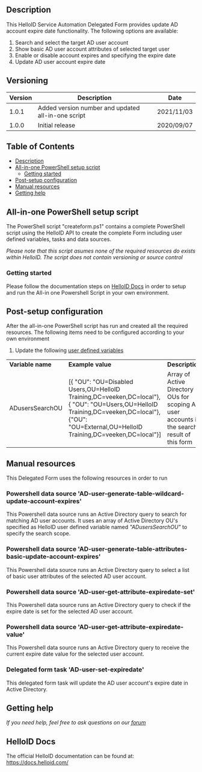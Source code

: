 <!-- Description -->
## Description
This HelloID Service Automation Delegated Form provides update AD account expire date functionality. The following options are available:
 1. Search and select the target AD user account
 2. Show basic AD user account attributes of selected target user
 3. Enable or disable account expires and specifying the expire date
 4. Update AD user account expire date


## Versioning
| Version | Description | Date |
| - | - | - |
| 1.0.1   | Added version number and updated all-in-one script | 2021/11/03  |
| 1.0.0   | Initial release | 2020/09/07  |

<!-- TABLE OF CONTENTS -->
## Table of Contents
* [Description](#description)
* [All-in-one PowerShell setup script](#all-in-one-powershell-setup-script)
  * [Getting started](#getting-started)
* [Post-setup configuration](#post-setup-configuration)
* [Manual resources](#manual-resources)
* [Getting help](#getting-help)


## All-in-one PowerShell setup script
The PowerShell script "createform.ps1" contains a complete PowerShell script using the HelloID API to create the complete Form including user defined variables, tasks and data sources.

 _Please note that this script asumes none of the required resources do exists within HelloID. The script does not contain versioning or source control_


### Getting started
Please follow the documentation steps on [HelloID Docs](https://docs.helloid.com/hc/en-us/articles/360017556559-Service-automation-GitHub-resources) in order to setup and run the All-in one Powershell Script in your own environment.

 
## Post-setup configuration
After the all-in-one PowerShell script has run and created all the required resources. The following items need to be configured according to your own environment
 1. Update the following [user defined variables](https://docs.helloid.com/hc/en-us/articles/360014169933-How-to-Create-and-Manage-User-Defined-Variables)
<table>
  <tr><td><strong>Variable name</strong></td><td><strong>Example value</strong></td><td><strong>Description</strong></td></tr>
  <tr><td>ADusersSearchOU</td><td>[{ "OU": "OU=Disabled Users,OU=HelloID Training,DC=veeken,DC=local"},{ "OU": "OU=Users,OU=HelloID Training,DC=veeken,DC=local"},{"OU": "OU=External,OU=HelloID Training,DC=veeken,DC=local"}]</td><td>Array of Active Directory OUs for scoping AD user accounts in the search result of this form</td></tr>
</table>

## Manual resources
This Delegated Form uses the following resources in order to run

### Powershell data source 'AD-user-generate-table-wildcard-update-account-expires'
This Powershell data source runs an Active Directory query to search for matching AD user accounts. It uses an array of Active Directory OU's specified as HelloID user defined variable named _"ADusersSearchOU"_ to specify the search scope.

### Powershell data source 'AD-user-generate-table-attributes-basic-update-account-expires'
This Powershell data source runs an Active Directory query to select a list of basic user attributes of the selected AD user account.  

### Powershell data source 'AD-user-get-attribute-expiredate-set'
This Powershell data source runs an Active Directory query to check if the expire date is set for the selected AD user account.

### Powershell data source 'AD-user-get-attribute-expiredate-value'
This Powershell data source runs an Active Directory query to receive the current expire date value for the selected user account.

### Delegated form task 'AD-user-set-expiredate'
This delegated form task will update the AD user account's expire date in Active Directory.

## Getting help
_If you need help, feel free to ask questions on our [forum](https://forum.helloid.com/forum/helloid-connectors/service-automation/508-helloid-sa-active-directory-ad-account-update-expire-date)_

## HelloID Docs
The official HelloID documentation can be found at: https://docs.helloid.com/
